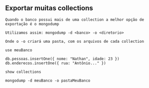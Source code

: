 ## Exportar muitas collections

```
Quando o banco possui mais de uma collection a melhor opção de exportação é o mongodump
```

```
Utilizamos assim: mongodump -d <banco> -o <diretorio>
```

```
Onde o -o criará uma pasta, com os arquivos de cada collection
```

```
use meuBanco

db.pessoas.insertOne({ nome: "Nathan", idade: 23 })
db.enderecos.insertOne({ rua: "Antônio..." })

show collections

mongodump -d meuBanco -o pastaMeuBanco
```
